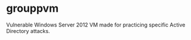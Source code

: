 # grouppvm
Vulnerable Windows Server 2012 VM made for practicing specific Active Directory attacks.
